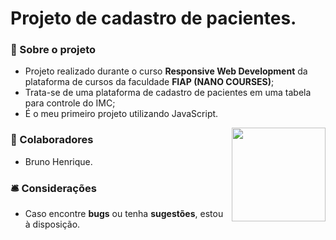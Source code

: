 <h1 align="left">Projeto de cadastro de pacientes.</h1>

<h3>📝 Sobre o projeto</h3>

* Projeto realizado durante o curso <strong>Responsive Web Development</strong> da plataforma de cursos da faculdade <strong>FIAP (NANO COURSES)</strong>;
* Trata-se de uma plataforma de cadastro de pacientes em uma tabela para controle do IMC;
* É o meu primeiro projeto utilizando JavaScript. 

<img align="right" width="150" src="https://media.discordapp.net/attachments/1012493604599631875/1030311689603780689/coracaoGIF.gif">

<h3>👥 Colaboradores</h3> 

* Bruno Henrique.

<h3>🛎 Considerações</h3>

* Caso encontre <strong>bugs</strong> ou tenha <strong>sugestões</strong>, estou à disposição.
